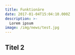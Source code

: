 ```yaml
---
title: Funktionäre
date: 2017-01-04T15:04:10.000Z
description: >-
  Lorem ipsum
image: /img/news/test.jpg
---
```


## Titel 2